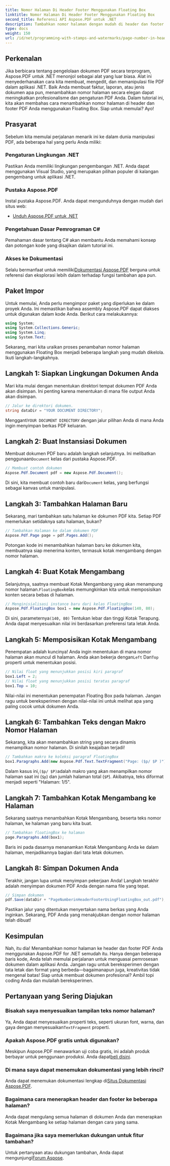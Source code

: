 ```yaml
---
title: Nomor Halaman Di Header Footer Menggunakan Floating Box
linktitle: Nomor Halaman Di Header Footer Menggunakan Floating Box
second_title: Referensi API Aspose.PDF untuk .NET
description: Tambahkan nomor halaman dengan mudah di header dan footer PDF Anda menggunakan Kotak Mengambang dengan Aspose.PDF untuk .NET dalam tutorial langkah demi langkah ini.
type: docs
weight: 150
url: /id/net/programming-with-stamps-and-watermarks/page-number-in-header-footer-using-floating-box/
---
```

## Perkenalan

Jika berbicara tentang pengelolaan dokumen PDF secara terprogram, Aspose.PDF untuk .NET menonjol sebagai alat yang luar biasa. Alat ini menyederhanakan cara kita membuat, mengedit, dan memanipulasi file PDF dalam aplikasi .NET. Baik Anda membuat faktur, laporan, atau jenis dokumen apa pun, menambahkan nomor halaman secara elegan dapat meningkatkan profesionalisme dan pengaturan PDF Anda. Dalam tutorial ini, kita akan membahas cara menambahkan nomor halaman di header dan footer PDF Anda menggunakan Floating Box. Siap untuk memulai? Ayo!

## Prasyarat

Sebelum kita memulai perjalanan menarik ini ke dalam dunia manipulasi PDF, ada beberapa hal yang perlu Anda miliki:

### Pengaturan Lingkungan .NET
Pastikan Anda memiliki lingkungan pengembangan .NET. Anda dapat menggunakan Visual Studio, yang merupakan pilihan populer di kalangan pengembang untuk aplikasi .NET.

### Pustaka Aspose.PDF
Instal pustaka Aspose.PDF. Anda dapat mengunduhnya dengan mudah dari situs web:

- [Unduh Aspose.PDF untuk .NET](https://releases.aspose.com/pdf/net/)

### Pengetahuan Dasar Pemrograman C#
Pemahaman dasar tentang C# akan membantu Anda memahami konsep dan potongan kode yang disajikan dalam tutorial ini.

### Akses ke Dokumentasi
 Selalu bermanfaat untuk memiliki[Dokumentasi Aspose.PDF](https://reference.aspose.com/pdf/net/) berguna untuk referensi dan eksplorasi lebih dalam terhadap fungsi tambahan apa pun.

## Paket Impor

Untuk memulai, Anda perlu mengimpor paket yang diperlukan ke dalam proyek Anda. Ini memastikan bahwa assembly Aspose.PDF dapat diakses untuk digunakan dalam kode Anda. Berikut cara melakukannya:

```csharp
using System;
using System.Collections.Generic;
using System.Linq;
using System.Text;
```

Sekarang, mari kita uraikan proses penambahan nomor halaman menggunakan Floating Box menjadi beberapa langkah yang mudah dikelola. Ikuti langkah-langkahnya.

## Langkah 1: Siapkan Lingkungan Dokumen Anda

Mari kita mulai dengan menentukan direktori tempat dokumen PDF Anda akan disimpan. Ini penting karena menentukan di mana file output Anda akan disimpan.

```csharp
// Jalur ke direktori dokumen.
string dataDir = "YOUR DOCUMENT DIRECTORY";
```

 Mengganti`YOUR DOCUMENT DIRECTORY` dengan jalur pilihan Anda di mana Anda ingin menyimpan berkas PDF keluaran.

## Langkah 2: Buat Instansiasi Dokumen

 Membuat dokumen PDF baru adalah langkah selanjutnya. Ini melibatkan penggunaan`Document` kelas dari pustaka Aspose.PDF.

```csharp
// Membuat contoh dokumen
Aspose.Pdf.Document pdf = new Aspose.Pdf.Document();
```
 Di sini, kita membuat contoh baru dari`Document` kelas, yang berfungsi sebagai kanvas untuk manipulasi.

## Langkah 3: Tambahkan Halaman Baru

Sekarang, mari tambahkan satu halaman ke dokumen PDF kita. Setiap PDF memerlukan setidaknya satu halaman, bukan?

```csharp
// Tambahkan Halaman ke dalam dokumen PDF
Aspose.Pdf.Page page = pdf.Pages.Add();
```
Potongan kode ini menambahkan halaman baru ke dokumen kita, membuatnya siap menerima konten, termasuk kotak mengambang dengan nomor halaman.

## Langkah 4: Buat Kotak Mengambang

 Selanjutnya, saatnya membuat Kotak Mengambang yang akan menampung nomor halaman.`FloatingBox`kelas memungkinkan kita untuk memposisikan konten secara bebas di halaman.

```csharp
// Menginisialisasi instance baru dari kelas FloatingBox
Aspose.Pdf.FloatingBox box1 = new Aspose.Pdf.FloatingBox(140, 80);
```
 Di sini, parameternya`(140, 80)` Tentukan lebar dan tinggi Kotak Terapung. Anda dapat menyesuaikan nilai ini berdasarkan preferensi tata letak Anda.

## Langkah 5: Memposisikan Kotak Mengambang

 Penempatan adalah kuncinya! Anda ingin menentukan di mana nomor halaman akan muncul di halaman. Anda akan bekerja dengan`Left` Dan`Top` properti untuk menentukan posisi.

```csharp
// Nilai float yang menunjukkan posisi kiri paragraf
box1.Left = 2;
// Nilai float yang menunjukkan posisi teratas paragraf
box1.Top = 10;
```
Nilai-nilai ini menentukan penempatan Floating Box pada halaman. Jangan ragu untuk bereksperimen dengan nilai-nilai ini untuk melihat apa yang paling cocok untuk dokumen Anda.

## Langkah 6: Tambahkan Teks dengan Makro Nomor Halaman

Sekarang, kita akan menambahkan string yang secara dinamis menampilkan nomor halaman. Di sinilah keajaiban terjadi!

```csharp
// Tambahkan makro ke koleksi paragraf FloatingBox
box1.Paragraphs.Add(new Aspose.Pdf.Text.TextFragment("Page: ($p/ $P )"));
```
 Dalam kasus ini,`($p/ $P)`adalah makro yang akan menampilkan nomor halaman saat ini (`$p`) dan jumlah halaman total (`$P`). Akibatnya, teks diformat menjadi seperti "Halaman: 1/5".

## Langkah 7: Tambahkan Kotak Mengambang ke Halaman

Sekarang saatnya menambahkan Kotak Mengambang, beserta teks nomor halaman, ke halaman yang baru kita buat.

```csharp
// Tambahkan floatingBox ke halaman
page.Paragraphs.Add(box1);
```
Baris ini pada dasarnya menanamkan Kotak Mengambang Anda ke dalam halaman, menjadikannya bagian dari tata letak dokumen. 

## Langkah 8: Simpan Dokumen Anda

Terakhir, jangan lupa untuk menyimpan pekerjaan Anda! Langkah terakhir adalah menyimpan dokumen PDF Anda dengan nama file yang tepat.

```csharp
// Simpan dokumen
pdf.Save(dataDir + "PageNumberinHeaderFooterUsingFloatingBox_out.pdf");
```
Pastikan jalur yang ditentukan menyertakan nama berkas yang Anda inginkan. Sekarang, PDF Anda yang menakjubkan dengan nomor halaman telah dibuat! 

## Kesimpulan

Nah, itu dia! Menambahkan nomor halaman ke header dan footer PDF Anda menggunakan Aspose.PDF for .NET semudah itu. Hanya dengan beberapa baris kode, Anda telah memulai perjalanan untuk menguasai pemrosesan dokumen dalam aplikasi Anda. Jangan ragu untuk bereksperimen dengan tata letak dan format yang berbeda—bagaimanapun juga, kreativitas tidak mengenal batas! Siap untuk membuat dokumen profesional? Ambil topi coding Anda dan mulailah bereksperimen.

## Pertanyaan yang Sering Diajukan

### Bisakah saya menyesuaikan tampilan teks nomor halaman?  
 Ya, Anda dapat menyesuaikan properti teks, seperti ukuran font, warna, dan gaya dengan menyesuaikan`TextFragment` properti.

### Apakah Aspose.PDF gratis untuk digunakan?  
 Meskipun Aspose.PDF menawarkan uji coba gratis, ini adalah produk berbayar untuk penggunaan produksi. Anda dapat[beli disini](https://purchase.aspose.com/buy).

### Di mana saya dapat menemukan dokumentasi yang lebih rinci?  
 Anda dapat menemukan dokumentasi lengkap di[Situs Dokumentasi Aspose.PDF](https://reference.aspose.com/pdf/net/).

### Bagaimana cara menerapkan header dan footer ke beberapa halaman?  
Anda dapat mengulang semua halaman di dokumen Anda dan menerapkan Kotak Mengambang ke setiap halaman dengan cara yang sama.

### Bagaimana jika saya memerlukan dukungan untuk fitur tambahan?  
Untuk pertanyaan atau dukungan tambahan, Anda dapat mengunjungi[Forum Aspose](https://forum.aspose.com/c/pdf/10).